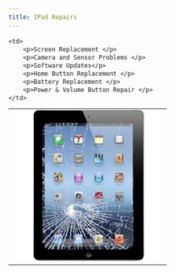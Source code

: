 ```yaml
---
title: IPad Repairs
---
```


<table>
<tr>
	<td>
		<img src="assets/images/service/ipad/cracked-screen.png" alt="iPad Repairs"/>
	</td>

	<td>
		<p>Screen Replacement </p>
		<p>Camera and Sensor Problems </p>
		<p>Software Updates</p>
		<p>Home Button Replacement </p>
		<p>Battery Replacement </p>
		<p>Power & Volume Button Repair </p>
	</td>
</tr>
</table>